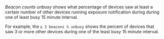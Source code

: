 *Beacon counts unbusy* shows what percentage of devices saw at least a certain number of other devices running exposure notification during during  one of least busy 15 minute interval. 

For example, the `≥ 3 beacons % unbusy` shows the percent of devices that saw 3 or more other devices during one of the least busy 15 minute interval. 
